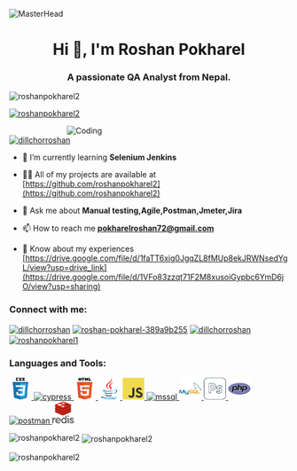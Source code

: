 ![MasterHead](https://www.digimoz.com/images/QA-banner.jpg)
<h1 align="center">Hi 👋, I'm Roshan Pokharel</h1>
<h3 align="center">A passionate QA Analyst from Nepal.</h3>


<p align="left"> <img src="https://komarev.com/ghpvc/?username=roshanpokharel2&label=Profile%20views&color=0e75b6&style=flat" alt="roshanpokharel2" /> </p>

<p align="left"> <a href="https://github.com/ryo-ma/github-profile-trophy"><img src="https://github-profile-trophy.vercel.app/?username=roshanpokharel2" alt="roshanpokharel2" /></a> </p>
<img align="right" alt="Coding" width="400" src="https://encrypted-tbn0.gstatic.com/images?q=tbn:ANd9GcQ2xK1TA3TJ-rTpahjVj8OObniZkoNPqXAONQ&usqp=CAU">

<p align="left"> <a href="https://twitter.com/dillchorroshan" target="blank"><img src="https://img.shields.io/twitter/follow/dillchorroshan?logo=twitter&style=for-the-badge" alt="dillchorroshan" /></a> </p>

- 🌱 I’m currently learning **Selenium Jenkins**

- 👨‍💻 All of my projects are available at [https://github.com/roshanpokharel2](https://github.com/roshanpokharel2)

- 💬 Ask me about **Manual testing,Agile,Postman,Jmeter,Jira**

- 📫 How to reach me **pokharelroshan72@gmail.com**

- 📄 Know about my experiences [https://drive.google.com/file/d/1faTT6xig0JgqZL8fMUp8ekJRWNsedYgL/view?usp=drive_link](https://drive.google.com/file/d/1VFo83zzqt71F2M8xusoiGypbc6YmD6jO/view?usp=sharing)

<h3 align="left">Connect with me:</h3>
<p align="left">
<a href="https://twitter.com/dillchorroshan" target="blank"><img align="center" src="https://raw.githubusercontent.com/rahuldkjain/github-profile-readme-generator/master/src/images/icons/Social/twitter.svg" alt="dillchorroshan" height="30" width="40" /></a>
<a href="https://linkedin.com/in/roshan-pokharel-389a9b255" target="blank"><img align="center" src="https://raw.githubusercontent.com/rahuldkjain/github-profile-readme-generator/master/src/images/icons/Social/linked-in-alt.svg" alt="roshan-pokharel-389a9b255" height="30" width="40" /></a>
<a href="https://fb.com/roshan.pokharel.3538" target="blank"><img align="center" src="https://raw.githubusercontent.com/rahuldkjain/github-profile-readme-generator/master/src/images/icons/Social/facebook.svg" alt="dillchorroshan" height="30" width="40" /></a>
<a href="https://instagram.com/roshanpokharel1" target="blank"><img align="center" src="https://raw.githubusercontent.com/rahuldkjain/github-profile-readme-generator/master/src/images/icons/Social/instagram.svg" alt="roshanpokharel1" height="30" width="40" /></a>
</p>

<h3 align="left">Languages and Tools:</h3>
<p align="left"> <a href="https://www.w3schools.com/css/" target="_blank" rel="noreferrer"> <img src="https://raw.githubusercontent.com/devicons/devicon/master/icons/css3/css3-original-wordmark.svg" alt="css3" width="40" height="40"/> </a> <a href="https://www.cypress.io" target="_blank" rel="noreferrer"> <img src="https://raw.githubusercontent.com/simple-icons/simple-icons/6e46ec1fc23b60c8fd0d2f2ff46db82e16dbd75f/icons/cypress.svg" alt="cypress" width="40" height="40"/> </a> <a href="https://www.w3.org/html/" target="_blank" rel="noreferrer"> <img src="https://raw.githubusercontent.com/devicons/devicon/master/icons/html5/html5-original-wordmark.svg" alt="html5" width="40" height="40"/> </a> <a href="https://www.java.com" target="_blank" rel="noreferrer"> <img src="https://raw.githubusercontent.com/devicons/devicon/master/icons/java/java-original.svg" alt="java" width="40" height="40"/> </a> <a href="https://developer.mozilla.org/en-US/docs/Web/JavaScript" target="_blank" rel="noreferrer"> <img src="https://raw.githubusercontent.com/devicons/devicon/master/icons/javascript/javascript-original.svg" alt="javascript" width="40" height="40"/> </a> <a href="https://www.microsoft.com/en-us/sql-server" target="_blank" rel="noreferrer"> <img src="https://www.svgrepo.com/show/303229/microsoft-sql-server-logo.svg" alt="mssql" width="40" height="40"/> </a> <a href="https://www.mysql.com/" target="_blank" rel="noreferrer"> <img src="https://raw.githubusercontent.com/devicons/devicon/master/icons/mysql/mysql-original-wordmark.svg" alt="mysql" width="40" height="40"/> </a> <a href="https://www.photoshop.com/en" target="_blank" rel="noreferrer"> <img src="https://raw.githubusercontent.com/devicons/devicon/master/icons/photoshop/photoshop-line.svg" alt="photoshop" width="40" height="40"/> </a> <a href="https://www.php.net" target="_blank" rel="noreferrer"> <img src="https://raw.githubusercontent.com/devicons/devicon/master/icons/php/php-original.svg" alt="php" width="40" height="40"/> </a> <a href="https://postman.com" target="_blank" rel="noreferrer"> <img src="https://www.vectorlogo.zone/logos/getpostman/getpostman-icon.svg" alt="postman" width="40" height="40"/> </a> <a href="https://redis.io" target="_blank" rel="noreferrer"> <img src="https://raw.githubusercontent.com/devicons/devicon/master/icons/redis/redis-original-wordmark.svg" alt="redis" width="40" height="40"/> </a> </p>

<p><img align="left" src="https://github-readme-stats.vercel.app/api/top-langs?username=roshanpokharel2&show_icons=true&locale=en&layout=compact" alt="roshanpokharel2" /></p>

<p>&nbsp;<img align="center" src="https://github-readme-stats.vercel.app/api?username=roshanpokharel2&show_icons=true&locale=en" alt="roshanpokharel2" /></p>

<p><img align="center" src="https://github-readme-streak-stats.herokuapp.com/?user=roshanpokharel2&" alt="roshanpokharel2" /></p>
